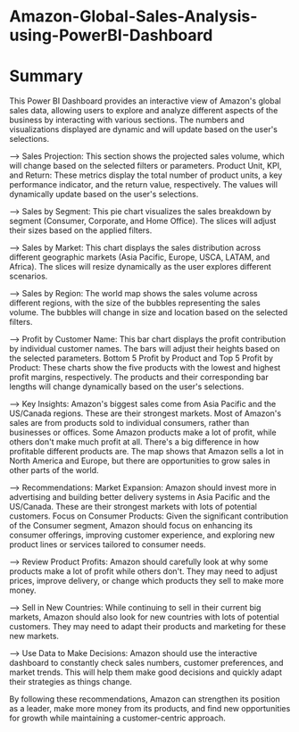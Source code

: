 # Amazon-Global-Sales-Analysis-using-PowerBI-Dashboard

# Summary
This Power BI Dashboard provides an interactive view of Amazon's global sales data, allowing users to explore and analyze different aspects of the business by interacting with various sections. The numbers and visualizations displayed are dynamic and will update based on the user's selections.

--> Sales Projection: This section shows the projected sales volume, which will change based on the selected filters or parameters. Product Unit, KPI, and Return: These metrics display the total number of product units, a key performance indicator, and the return value, respectively. The values will dynamically update based on the user's selections.

--> Sales by Segment: This pie chart visualizes the sales breakdown by segment (Consumer, Corporate, and Home Office). The slices will adjust their sizes based on the applied filters.

--> Sales by Market: This chart displays the sales distribution across different geographic markets (Asia Pacific, Europe, USCA, LATAM, and Africa). The slices will resize dynamically as the user explores different scenarios.

--> Sales by Region: The world map shows the sales volume across different regions, with the size of the bubbles representing the sales volume. The bubbles will change in size and location based on the selected filters.

--> Profit by Customer Name: This bar chart displays the profit contribution by individual customer names. The bars will adjust their heights based on the selected parameters. Bottom 5 Profit by Product and Top 5 Profit by Product: These charts show the five products with the lowest and highest profit margins, respectively. The products and their corresponding bar lengths will change dynamically based on the user's selections.

--> Key Insights:
Amazon's biggest sales come from Asia Pacific and the US/Canada regions. These are their strongest markets. Most of Amazon's sales are from products sold to individual consumers, rather than businesses or offices. Some Amazon products make a lot of profit, while others don't make much profit at all. There's a big difference in how profitable different products are. The map shows that Amazon sells a lot in North America and Europe, but there are opportunities to grow sales in other parts of the world.

--> Recommendations:
Market Expansion: Amazon should invest more in advertising and building better delivery systems in Asia Pacific and the US/Canada. These are their strongest markets with lots of potential customers. Focus on Consumer Products: Given the significant contribution of the Consumer segment, Amazon should focus on enhancing its consumer offerings, improving customer experience, and exploring new product lines or services tailored to consumer needs.

--> Review Product Profits: Amazon should carefully look at why some products make a lot of profit while others don't. They may need to adjust prices, improve delivery, or change which products they sell to make more money.

--> Sell in New Countries: While continuing to sell in their current big markets, Amazon should also look for new countries with lots of potential customers. They may need to adapt their products and marketing for these new markets.

--> Use Data to Make Decisions: Amazon should use the interactive dashboard to constantly check sales numbers, customer preferences, and market trends. This will help them make good decisions and quickly adapt their strategies as things change.

By following these recommendations, Amazon can strengthen its position as a leader, make more money from its products, and find new opportunities for growth while maintaining a customer-centric approach.
